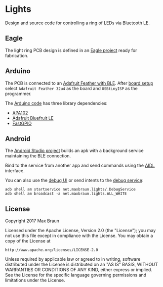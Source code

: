 # Lights

Design and source code for controlling a ring of LEDs via Bluetooth LE.

## Eagle

The light ring PCB design is defined in an [Eagle project](eagle) ready for fabrication.

## Arduino

The PCB is connected to an [Adafruit Feather with BLE](https://www.adafruit.com/product/2829). After [board setup](https://learn.adafruit.com/adafruit-feather-32u4-bluefruit-le/setup) select `Adafruit Feather 32u4` as the board and `USBtinyISP` as the programmer.

The [Arduino code](arduino/lights.ino) has three library dependencies:
* [APA102](https://github.com/pololu/apa102-arduino#software)
* [Adafruit Bluefruit LE](https://github.com/adafruit/Adafruit_BluefruitLE_nRF51)
* [FastGPIO](https://github.com/pololu/fastgpio-arduino)

## Android

The [Android Studio project](android) builds an apk with a background service maintaining the BLE connection.

Bind to the service from another app and send commands using the [AIDL](android/app/src/main/aidl/net/maxbraun/lights) interface.

You can also use the [debug UI](android/app/src/main/java/net/maxbraun/lights/DebugActivity.java) or send intents to the [debug service](android/app/src/main/java/net/maxbraun/lights/DebugService.java):

```
adb shell am startservice net.maxbraun.lights/.DebugService
adb shell am broadcast -a net.maxbraun.lights.ALL_WHITE
```

## License

Copyright 2017 Max Braun

Licensed under the Apache License, Version 2.0 (the "License");
you may not use this file except in compliance with the License.
You may obtain a copy of the License at

    http://www.apache.org/licenses/LICENSE-2.0

Unless required by applicable law or agreed to in writing, software
distributed under the License is distributed on an "AS IS" BASIS,
WITHOUT WARRANTIES OR CONDITIONS OF ANY KIND, either express or implied.
See the License for the specific language governing permissions and
limitations under the License.

